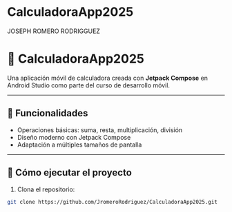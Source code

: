 ﻿# CalculadoraApp2025 
 JOSEPH ROMERO RODRIGGUEZ
# 📱 CalculadoraApp2025

Una aplicación móvil de calculadora creada con **Jetpack Compose** en Android Studio como parte del curso de desarrollo móvil.

---

## 🧮 Funcionalidades

- Operaciones básicas: suma, resta, multiplicación, división
- Diseño moderno con Jetpack Compose
- Adaptación a múltiples tamaños de pantalla

---

## 🚀 Cómo ejecutar el proyecto

1. Clona el repositorio:

```bash
git clone https://github.com/JromeroRodriguez/CalculadoraApp2025.git
